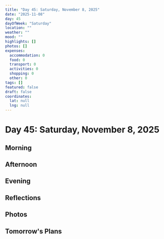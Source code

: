```yaml
---
title: "Day 45: Saturday, November 8, 2025"
date: "2025-11-08"
day: 45
dayOfWeek: "Saturday"
location: ""
weather: ""
mood: ""
highlights: []
photos: []
expenses:
  accommodation: 0
  food: 0
  transport: 0
  activities: 0
  shopping: 0
  other: 0
tags: []
featured: false
draft: false
coordinates:
  lat: null
  lng: null
---
```


# Day 45: Saturday, November 8, 2025

## Morning

## Afternoon

## Evening

## Reflections

## Photos

## Tomorrow's Plans
